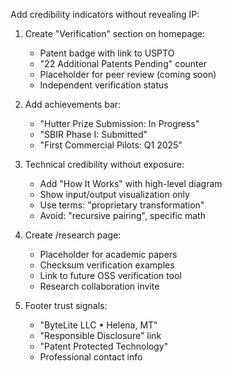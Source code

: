 Add credibility indicators without revealing IP:

1. Create "Verification" section on homepage:
   - Patent badge with link to USPTO
   - "22 Additional Patents Pending" counter
   - Placeholder for peer review (coming soon)
   - Independent verification status

2. Add achievements bar:
   - "Hutter Prize Submission: In Progress"
   - "SBIR Phase I: Submitted"
   - "First Commercial Pilots: Q1 2025"

3. Technical credibility without exposure:
   - Add "How It Works" with high-level diagram
   - Show input/output visualization only
   - Use terms: "proprietary transformation"
   - Avoid: "recursive pairing", specific math

4. Create /research page:
   - Placeholder for academic papers
   - Checksum verification examples
   - Link to future OSS verification tool
   - Research collaboration invite

5. Footer trust signals:
   - "ByteLite LLC • Helena, MT"
   - "Responsible Disclosure" link
   - "Patent Protected Technology"
   - Professional contact info
